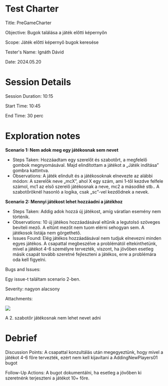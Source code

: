 ﻿# Test Charter
Title: PreGameCharter

Objective: Bugok találása a játék előtti képernyőn

Scope: Játék előtti képernyő bugok keresése

Tester's Name: Ignáth Dávid

Date: 2024.05.20

# Session Details
Session Duration: 10:15

Start Time: 10:45

End Time: 30 perc
# Exploration notes
**Scenario 1: Nem adok meg egy játékosnak sem nevet**

- Steps Taken: Hozzáadtam egy szerelőt és szabotőrt, a megfelelő gombok megnyomásával. Majd elindítottam a játékot a „Játék indítása” gombra kattintva.
- Observations: A játék elindult és a játékosoknak elnevezte az alábbi módon: A szerelők neve „mcX”, ahol X egy szám, ami 1-től kezdve felfele számol, mc1 az első szerelő játékosnak a neve, mc2 a másodiké stb.. A szabotőröknél hasonló a logika, csak „sc”-vel kezdődnek a nevek.

**Scenario 2: Mennyi játékost lehet hozzáadni a játékhoz**

- Steps Taken: Addig adok hozzá új játékost, amíg váratlan esemény nem történik.
- Observations: 10 új játékos hozzáadásával eltűnik a legutolsó szöveges beviteli mező. A eltűnt mezőt nem tuom elérni sehogyan sem. A játékosok listája nem görgethető.
- Issues Found: Elég játékos hozzáadásával nem tudjuk elnevezni minden egyes játékos. A csapattal megbeszélve a problémától eltekinthetünk, mivel a játékot 4-6 személyre tervezték, viszont, ha jövőben esetleg másik csapát tovább szeretné fejleszteni a játékos, erre a problémára oda kell figyelni.

Bugs and Issues:

Egy issue-t találtam scenario 2-ben.

Severity: nagyon alacsony

Attachments: 

![](Aspose.Words.14e3abff-f6dc-4abe-8901-44d842b839e2.001.png)

A 2. szabotőr játékosnak nem lehet nevet adni

# Debrief
Discussion Points: A csapattal konzultálás után megegyeztünk, hogy mivel a játékot 4-6 főre tervezték, ezért nem kell kijavítani a AddingNewPlayers01 bugot

Follow-Up Actions: A bugot dokumentálni, ha esetleg a jövőben ki szeretnénk terjeszteni a játékot 10+ főre.
